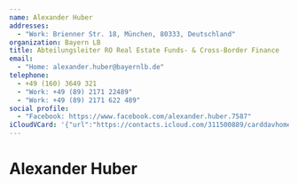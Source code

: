 ```yaml
---
name: Alexander Huber
addresses:
  - "Work: Brienner Str. 18, München, 80333, Deutschland"
organization: Bayern LB
title: Abteilungsleiter RO Real Estate Funds- & Cross-Border Finance
email:
  - "Home: alexander.huber@bayernlb.de"
telephone:
  - +49 (160) 3649 321
  - "Work: +49 (89) 2171 22489"
  - "Work: +49 (89) 2171 622 489"
social profile:
  - "Facebook: https://www.facebook.com/alexander.huber.7587"
iCloudVCard: '{"url":"https://contacts.icloud.com/311500889/carddavhome/card/Mzg0ZGRhMjYtZmVkOC00YjMzLTg4ZjUtZWYwZWRlZTk1ZTFj.vcf","etag":"\"kmfhcete\"","data":"BEGIN:VCARD\r\nVERSION:3.0\r\nFN:\r\nN:Huber;Alexander;;;\r\nUID:384dda26-fed8-4b33-88f5-ef0edee95e1c\r\nADR;TYPE=WORK:;;Brienner Str. 18;München;;80333;Deutschland;\r\nPRODID:ez-vcard 0.9.13-fc\r\nREV:2025-04-03T22:10:23Z\r\nORG:Bayern LB;\r\nTITLE:Abteilungsleiter RO Real Estate Funds- & Cross-Border Finance\r\nEMAIL;TYPE=HOME:alexander.huber@bayernlb.de\r\nPHOTO;VALUE=uri:https://d2ojpxxtu63wzl.cloudfront.net/static/6d0cf8fbe648fd\r\n 833d5218c94e22113f_127bfcc6c0ccdf299d352473f1638330ec51f945882b5dc6474723af\r\n d9ab12d5\r\nTEL;TYPE=CELL:+49 (160) 3649 321\r\nTEL;TYPE=WORK:+49 (89) 2171 22489\r\nTEL;TYPE=WORK:+49 (89) 2171 622 489\r\nX-SOCIALPROFILE;TYPE=facebook;X-USER=alexander.huber.7587;X-USERID=12391425\r\n 40;X-DISPLAYNAME=Alexander Huber:https://www.facebook.com/alexander.huber.7\r\n 587\r\nEND:VCARD"}'
---
```

# Alexander Huber